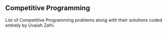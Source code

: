 ## Competitive Programming

List of Competitive Programming problems along with their solutions coded entirely by Uvaish Zafri. 
